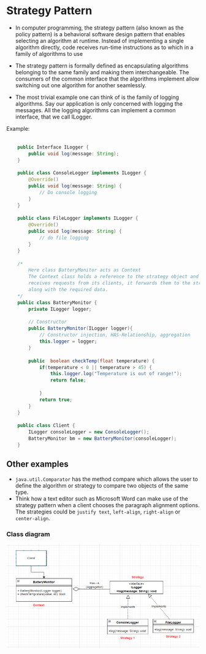 # Strategy Pattern

- In computer programming, the strategy pattern (also known as the policy pattern) is a behavioral software design pattern that enables selecting an algorithm at runtime. 
    Instead of implementing a single algorithm directly, code receives run-time instructions as to which in a family of algorithms to use
- The strategy pattern is formally defined as encapsulating algorithms
belonging to the same family and making them interchangeable. The
consumers of the common interface that the algorithms implement
allow switching out one algorithm for another seamlessly.

- The most trivial example one can think of is the family of logging
algorithms. Say our application is only concerned with logging the messages. All the logging algorithms can implement a common interface, that we call ILogger.

Example:

``` java

    public Interface ILogger {
        public void log(message: String);
    }

    public class ConsoleLogger implements ILogger {
        @Override()
        public void log(message: String) {
            // Do console logging
        }
    }

    public class FileLogger implements ILogger {
        @Override()
        public void log(message: String) {
            // do file logging
        }
    }
    
    /*
        Here class BatteryMonitor acts as Context
        The Context class holds a reference to the strategy object and when it
        receives requests from its clients, it forwards them to the strategy object
        along with the required data.
    */
    public class BatteryMonitor {
        private ILogger logger;

        // Constructor
        public BatteryMonitor(ILogger logger){
            // Constructor injection, HAS-Relationship, aggregation
            this.logger = logger;
        }

        public  boolean checkTemp(float temperature) {
            if(temperature < 0 || temperature > 45) {
                this.logger.log("Temperature is out of range!");
                return false;
            
            }
            return true;
        }
    }

    public class Client {
        ILogger consoleLogger = new ConsoleLogger();
        BatteryMonitor bm = new BatteryMonitor(consoleLogger);
    }

```

## Other examples

- `java.util.Comparator` has the method compare which allows the user
to define the algorithm or strategy to compare two objects of the
same type.
- Think how a text editor such as Microsoft Word can make use of the
strategy pattern when a client chooses the paragraph alignment
options. The strategies could be `justify text`, `left-align`, `right-align`
or `center-align`.

### Class diagram

![Strategy pattern](../resources/strategy-pattern.PNG)